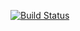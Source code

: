 [![Build Status](https://travis-ci.com/kip-guile/docker-react.svg?branch=master)](https://travis-ci.com/kip-guile/docker-react)
